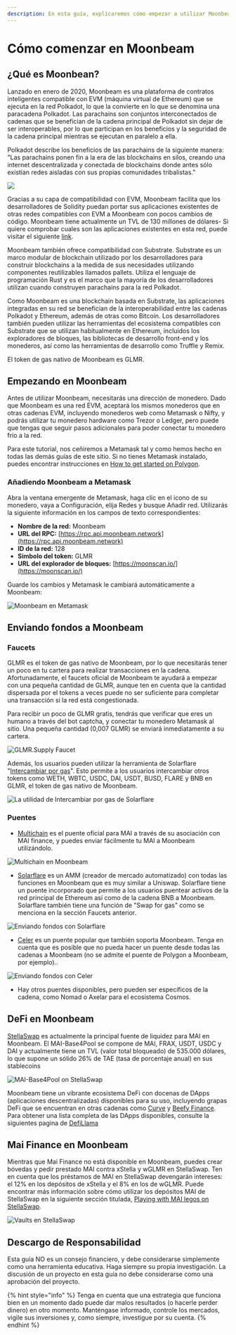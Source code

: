 ```yaml
---
description: En esta guía, explicaremos cómo empezar a utilizar Moonbeam.
---
```


# Cómo comenzar en Moonbeam

## ¿Qué es Moonbean?

Lanzado en enero de 2020, Moonbeam es una plataforma de contratos inteligentes compatible con EVM (máquina virtual de Ethereum) que se ejecuta en la red Polkadot, lo que la convierte en lo que se denomina una paracadena Polkadot. Las parachains son conjuntos interconectados de cadenas que se benefician de la cadena principal de Polkadot sin dejar de ser interoperables, por lo que participan en los beneficios y la seguridad de la cadena principal mientras se ejecutan en paralelo a ella.

Polkadot describe los beneficios de las parachains de la siguiente manera: "Las parachains ponen fin a la era de las blockchains en silos, creando una internet descentralizada y conectada de blockchains donde antes sólo existían redes aisladas con sus propias comunidades tribalistas."

![](<../../.gitbook/assets/moonbeam (1).jpg>)

Gracias a su capa de compatibilidad con EVM, Moonbeam facilita que los desarrolladores de Solidity puedan portar sus aplicaciones existentes de otras redes compatibles con EVM a Moonbeam con pocos cambios de código. Moonbeam tiene actualmente un TVL de 130 millones de dólares- Si quiere comprobar cuales son las aplicaciones existentes en esta red, puede visitar el siguiente [link](https://defillama.com/chain/Moonbeam).&#x20;

Moonbeam también ofrece compatibilidad con Substrate. Substrate es un marco modular de blockchain utilizado por los desarrolladores para construir blockchains a la medida de sus necesidades utilizando componentes reutilizables llamados pallets. Utiliza el lenguaje de programación Rust y es el marco que la mayoría de los desarrolladores utilizan cuando construyen parachains para la red Polkadot.

Como Moonbeam es una blockchain basada en Substrate, las aplicaciones integradas en su red se benefician de la interoperabilidad entre las cadenas Polkadot y Ethereum, además de otras como Bitcoin. Los desarrolladores también pueden utilizar las herramientas del ecosistema compatibles con Substrate que se utilizan habitualmente en Ethereum, incluidos los exploradores de bloques, las bibliotecas de desarrollo front-end y los monederos, así como las herramientas de desarrollo como Truffle y Remix.

El token de gas nativo de Moonbeam es GLMR.

## Empezando en Moonbeam

Antes de utilizar Moonbeam, necesitarás una dirección de monedero. Dado que Moonbeam es una red EVM, aceptará los mismos monederos que en otras cadenas EVM, incluyendo monederos web como Metamask o Nifty, y podrás utilizar tu monedero hardware como Trezor o Ledger, pero puede que tengas que seguir pasos adicionales para poder conectar tu monedero frío a la red.&#x20;

Para este tutorial, nos ceñiremos a Metamask tal y como hemos hecho en todas las demás guías de este sitio. Si no tienes Metamask instalado, puedes encontrar instrucciones en [How to get started on Polygon](../polygon/how-to-get-started-on-polygon.md).

### Añadiendo Moonbeam a Metamask

Abra la ventana emergente de Metamask, haga clic en el icono de su monedero, vaya a Configuración, elija Redes y busque Añadir red. Utilizarás la siguiente información en los campos de texto correspondientes:

* **Nombre de la red:** Moonbeam
* **URL del RPC:** [https://rpc.api.moonbeam.network](https://rpc.api.moonbeam.network)
* **ID de la red:** 128
* **Simbolo del token:** GLMR
* **URL del explorador de bloques:** [https://moonscan.io/](https://moonscan.io/)

Guarde los cambios y Metamask le cambiará automáticamente a Moonbeam:

![Moonbeam en Metamask](<../../.gitbook/assets/Screen Shot 2022-06-24 at 6.34.43 PM.png>)

## Enviando fondos a Moonbeam

### Faucets

GLMR es el token de gas nativo de Moonbeam, por lo que necesitarás tener un poco en tu cartera para realizar transacciones en la cadena. Afortunadamente, el faucets oficial de Moonbeam te ayudará a empezar con una pequeña cantidad de GLMR, aunque ten en cuenta que la cantidad dispersada por el tokens a veces puede no ser suficiente para completar una transacción si la red está congestionada.

Para recibir un poco de GLMR gratis, tendrás que verificar que eres un humano a través del bot captcha, y conectar tu monedero Metamask al sitio. Una pequeña cantidad (0,007 GLMR) se enviará inmediatamente a su cartera.

![GLMR.Supply Faucet](<../../.gitbook/assets/Screen Shot 2022-06-24 at 5.57.39 PM.png>)

Además, los usuarios pueden utilizar la herramienta de Solarflare "[Intercambiar por gas](https://app.solarflare.io/bridge/gas-swap)". Esto permite a los usuarios intercambiar otros tokens como WETH, WBTC, USDC, DAI, USDT, BUSD, FLARE y BNB en GLMR, el token de gas nativo de Moonbeam.

![La utilidad de Intercambiar por gas de Solarflare](<../../.gitbook/assets/Screen Shot 2022-06-24 at 6.15.46 PM.png>)

### Puentes

* [Multichain](https://app.multichain.org/#/router) es el puente oficial para MAI a través de su asociación con MAI finance, y puedes enviar fácilmente tu MAI a Moonbeam utilizándolo.

![Multichain en Moonbeam](<../../.gitbook/assets/Screen Shot 2022-06-24 at 6.03.00 PM.png>)

* [Solarflare](https://app.solarflare.io/bridge) es un AMM (creador de mercado automatizado) con todas las funciones en Moonbeam que es muy similar a Uniswap. Solarflare tiene un puente incorporado que permite a los usuarios puentear activos de la red principal de Ethereum así como de la cadena BNB a Moonbeam. Solarflare también tiene una función de "Swap for gas" como se menciona en la sección Faucets anterior.

![Enviando fondos con Solarflare](<../../.gitbook/assets/Screen Shot 2022-06-24 at 6.06.21 PM.png>)

* [Celer](https://cbridge.celer.network/#/transfer) es un puente popular que también soporta Moonbeam. Tenga en cuenta que es posible que no pueda hacer un puente desde todas las cadenas a Moonbeam (no se admite el puente de Polygon a Moonbeam, por ejemplo)..

![Enviando fondos con Celer](<../../.gitbook/assets/Screen Shot 2022-06-24 at 6.10.32 PM.png>)

* Hay otros puentes disponibles, pero pueden ser específicos de la cadena, como Nomad o Axelar para el ecosistema Cosmos.

## DeFi en Moonbeam

[StellaSwap](https://app.stellaswap.com/farm) es actualmente la principal fuente de liquidez para MAI en Moonbeam. El MAI-Base4Pool se compone de MAI, FRAX, USDT, USDC y DAI y actualmente tiene un TVL (valor total bloqueado) de 535.000 dólares, lo que supone un sólido 26% de TAE (tasa de porcentaje anual) en sus stablecoins

![MAI-Base4Pool on StellaSwap](<../../.gitbook/assets/Screen Shot 2022-06-24 at 5.22.32 PM.png>)

Moonbeam tiene un vibrante ecosistema DeFi con docenas de DApps (aplicaciones descentralizadas) disponibles para su uso, incluyendo grapas DeFi que se encuentran en otras cadenas como [Curve](https://moonbeam.curve.fi/) y [Beefy Finance](https://app.beefy.com/). Para obtener una lista completa de las DApps disponibles, consulte la siguientes pagina de [DefiLlama](https://defillama.com/chain/Moonbeam)

## Mai Finance en Moonbeam

Mientras que Mai Finance no está disponible en Moonbeam, puedes crear bóvedas y pedir prestado MAI contra xStella y wGLMR en StellaSwap. Ten en cuenta que los préstamos de MAI en StellaSwap devengarán intereses: el 12% en los depósitos de xStella y el 8% en los de wGLMR. Puede encontrar más información sobre cómo utilizar los depósitos MAI de StellaSwap en la siguiente sección titulada, [Playing with MAI legos on StellaSwap](playing-with-mai-legos-on-stellaswap.md).

![Vaults en StellaSwap](<../../.gitbook/assets/Screen Shot 2022-06-24 at 5.01.01 PM.png>)

## Descargo de Responsabilidad

Esta guía NO es un consejo financiero, y debe considerarse simplemente como una herramienta educativa. Haga siempre su propia investigación. La discusión de un proyecto en esta guía no debe considerarse como una aprobación del proyecto.

{% hint style="info" %}
Tenga en cuenta que una estrategia que funciona bien en un momento dado puede dar malos resultados (o hacerle perder dinero) en otro momento. Manténgase informado, controle los mercados, vigile sus inversiones y, como siempre, investigue por su cuenta.
{% endhint %}
